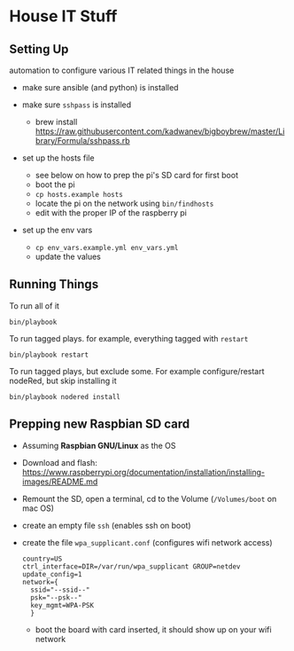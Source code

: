 # House IT Stuff

## Setting Up
automation to configure various IT related things in the house

- make sure ansible (and python) is installed 
- make sure `sshpass` is installed
  - brew install https://raw.githubusercontent.com/kadwanev/bigboybrew/master/Library/Formula/sshpass.rb
- set up the hosts file
  - see below on how to prep the pi's SD card for first boot
  - boot the pi
  - `cp hosts.example hosts`
  - locate the pi on the network using `bin/findhosts`
  - edit with the proper IP of the raspberry pi

- set up the env vars
  - `cp env_vars.example.yml env_vars.yml`
  - update the values

## Running Things

To run all of it
```
bin/playbook
```

To run tagged plays.
for example, everything tagged with `restart` 
```
bin/playbook restart
```

To run tagged plays, but exclude some.
For example configure/restart nodeRed, but skip installing it
```
bin/playbook nodered install
```

## Prepping new Raspbian SD card

- Assuming **Raspbian GNU/Linux** as the OS
- Download and flash: https://www.raspberrypi.org/documentation/installation/installing-images/README.md
- Remount the SD, open a terminal, cd to the Volume (`/Volumes/boot` on mac OS)
- create an empty file `ssh` (enables ssh on boot)
- create the file `wpa_supplicant.conf` (configures wifi network access)

    ```
    country=US
    ctrl_interface=DIR=/var/run/wpa_supplicant GROUP=netdev
    update_config=1
    network={
      ssid="--ssid--"
      psk="--psk--"
      key_mgmt=WPA-PSK
      }
    ```
  - boot the board with card inserted, it should show up on your wifi network

